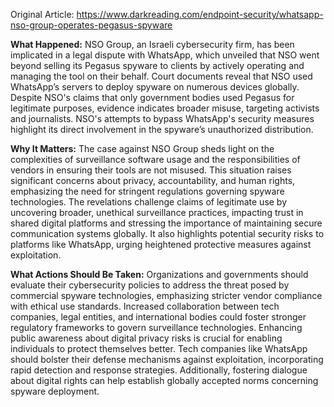 Original Article: https://www.darkreading.com/endpoint-security/whatsapp-nso-group-operates-pegasus-spyware

**What Happened:** NSO Group, an Israeli cybersecurity firm, has been implicated in a legal dispute with WhatsApp, which unveiled that NSO went beyond selling its Pegasus spyware to clients by actively operating and managing the tool on their behalf. Court documents reveal that NSO used WhatsApp’s servers to deploy spyware on numerous devices globally. Despite NSO's claims that only government bodies used Pegasus for legitimate purposes, evidence indicates broader misuse, targeting activists and journalists. NSO's attempts to bypass WhatsApp's security measures highlight its direct involvement in the spyware’s unauthorized distribution.

**Why It Matters:** The case against NSO Group sheds light on the complexities of surveillance software usage and the responsibilities of vendors in ensuring their tools are not misused. This situation raises significant concerns about privacy, accountability, and human rights, emphasizing the need for stringent regulations governing spyware technologies. The revelations challenge claims of legitimate use by uncovering broader, unethical surveillance practices, impacting trust in shared digital platforms and stressing the importance of maintaining secure communication systems globally. It also highlights potential security risks to platforms like WhatsApp, urging heightened protective measures against exploitation.

**What Actions Should Be Taken:** Organizations and governments should evaluate their cybersecurity policies to address the threat posed by commercial spyware technologies, emphasizing stricter vendor compliance with ethical use standards. Increased collaboration between tech companies, legal entities, and international bodies could foster stronger regulatory frameworks to govern surveillance technologies. Enhancing public awareness about digital privacy risks is crucial for enabling individuals to protect themselves better. Tech companies like WhatsApp should bolster their defense mechanisms against exploitation, incorporating rapid detection and response strategies. Additionally, fostering dialogue about digital rights can help establish globally accepted norms concerning spyware deployment.